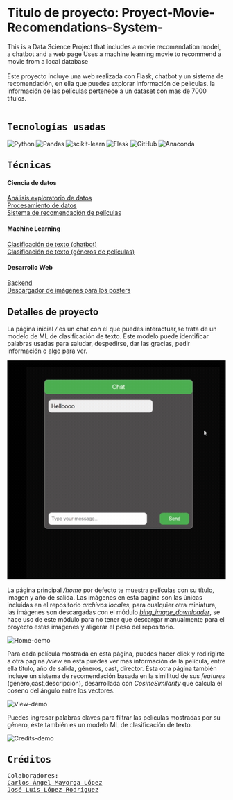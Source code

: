 <h1> Titulo de proyecto: Proyect-Movie-Recomendations-System- </h1>
This is a Data Science Project that includes a movie recomendation model, a chatbot and a web page
Uses a machine learning movie to recommend a movie from a local database <br> <br> 
Este proyecto incluye una web realizada con Flask, chatbot y un sistema de recomendación, en ella que puedes explorar información de películas. la información de las películas pertenece a un <a href="https://www.kaggle.com/datasets/shivamb/netflix-shows">dataset</a> con mas de 7000 títulos.
<br></br>

<samp>
  <h2>
    Tecnologías usadas
  </h2>
</samp>

![Python](https://img.shields.io/badge/python-3670A0?style=for-the-badge&logo=python&logoColor=ffdd54) ![Pandas](https://img.shields.io/badge/pandas-%23150458.svg?style=for-the-badge&logo=pandas&logoColor=white) ![scikit-learn](https://img.shields.io/badge/scikit--learn-%23F7931E.svg?style=for-the-badge&logo=scikit-learn&logoColor=white) ![Flask](	https://img.shields.io/badge/Flask-000000?style=for-the-badge&logo=flask&logoColor=white) ![GitHub](https://img.shields.io/badge/github-%23121011.svg?style=for-the-badge&logo=github&logoColor=white) ![Anaconda](https://img.shields.io/badge/Anaconda-%2344A833.svg?style=for-the-badge&logo=anaconda&logoColor=white)





<samp>
  <h2>
    Técnicas
  </h2>
</samp>
<h4> Ciencia de datos </h4> 
    
<a href="https://github.com/Jossellu/Proyect-Movie-Recomendations-System-/blob/main/recomendation_model/notebooks/EDA_1.ipynb">
Análisis exploratorio de datos </a> <br>   
<a href="https://github.com/Jossellu/Proyect-Movie-Recomendations-System-/blob/main/recomendation_model/notebooks/proccesing_data_2.ipynb">
Procesamiento de datos </a> <br>    
<a href="https://github.com/Jossellu/Proyect-Movie-Recomendations-System-/blob/main/recomendation_model/notebooks/generating_recom_sys_3.ipynb">
Sistema de recomendación de películas </a>    
   

<h4> Machine Learning </h4>

<a href="https://github.com/Jossellu/Proyect-Movie-Recomendations-System-/blob/main/chat/notebooks/Model1.ipynb">
Clasificación de texto (chatbot) </a> <br>  
<a href="https://github.com/Jossellu/Proyect-Movie-Recomendations-System-/blob/main/chat/notebooks/creating_statmens_for_model.ipynb">
Clasificación de texto (géneros de películas) </a> 

<h4> Desarrollo Web </h4>
<a href="https://github.com/Jossellu/Proyect-Movie-Recomendations-System-/blob/main/app.py">
Backend </a> <br>
 <a href="https://pypi.org/project/bing-image-downloader/">
Descargador de imágenes para los posters</a>  

  <h2>
    Detalles de proyecto
  </h2>
</samp>
    <p>
        
La página inicial _/_ es un chat con el que puedes interactuar,se trata de un modelo de ML de clasificación de texto. Este modelo puede identificar palabras usadas para saludar, despedirse, dar las gracias, pedir información o algo para ver. 

![Chat-demo](https://github.com/Jossellu/Proyect-Movie-Recomendations-System-/blob/main/demos/gift-chat.gif?raw=true) <br>

La página principal _/home_ por defecto te muestra películas con su título, imagen y año de salida. Las imágenes en esta pagina son las únicas incluidas en el repositorio _archivos locales_, para cualquier otra miniatura, las imágenes son descargadas con el módulo <a href="https://pypi.org/project/bing-image-downloader/">*bing_image_downloader*</a>, se hace uso de este módulo para no tener que descargar manualmente para el proyecto estas imágenes y  aligerar el peso del repositorio. <br>

![Home-demo](https://github.com/Jossellu/Proyect-Movie-Recomendations-System-/blob/main/demos/gift-demo-home.gif) <br>

Para cada película mostrada en esta página, puedes hacer click y redirigirte a otra pagina _/view_ en esta puedes ver mas información de la película, entre ella título, año de salida, géneros, cast, director. Ésta otra página también incluye un sistema de recomendación basada en la similitud de sus _features_ (género,cast,descripción), desarrollada con _CosineSimilarity_ que calcula el coseno del ángulo entre los vectores.

![View-demo](https://github.com/Jossellu/Proyect-Movie-Recomendations-System-/blob/main/demos/gift-demo-view.gif) <br>

Puedes ingresar palabras claves para filtrar las películas mostradas por su género, éste también es un modelo ML de clasificación de texto. 

![Credits-demo](https://github.com/Jossellu/Proyect-Movie-Recomendations-System-/blob/main/demos/gift-credits.gif) <br>

    
  </p>

<samp>
  <h2>
    Créditos
  </h2>
  <p>
    Colaboradores: <br>
    <a href="https://www.linkedin.com/in/carlosm1698" > Carlos Ángel Mayorga López </a> <br>
    <a href="https://www.linkedin.com/in/josé-luis-lópez-rodriguez-aa9a16181/" > José Luis López Rodriguez
  </a>

  </p>
</samp>

